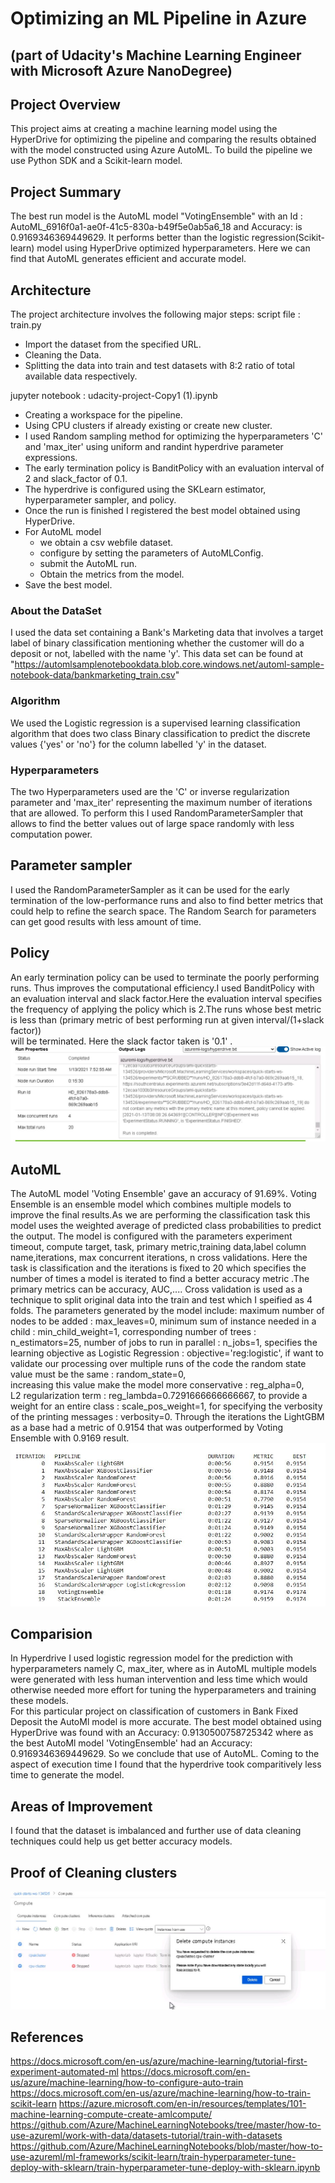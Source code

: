 # Optimizing an ML Pipeline in Azure
## (part of Udacity's Machine Learning Engineer with Microsoft Azure NanoDegree)

## Project Overview
This project aims at creating a machine learning model using the HyperDrive for optimizing the pipeline and comparing the results obtained with the model constructed using Azure AutoML.
To build the pipeline we use Python SDK and a Scikit-learn model.

## Project Summary
The best run model is the AutoML model "VotingEnsemble" with an Id : AutoML_6916f0a1-ae0f-41c5-830a-b49f5e0ab5a6_18 and Accuracy: is 0.9169346369449629.
It performs better than the logistic regression(Scikit-learn) model using HyperDrive optimized hyperparameters. 
Here we can find that AutoML generates efficient and accurate model.

## Architecture
The project architecture involves the following major steps:
script file : train.py
* Import the dataset from the specified URL.
* Cleaning the Data.
* Splitting the data into train and test datasets with 8:2 ratio of total available data respectively.

jupyter notebook : udacity-project-Copy1 (1).ipynb
* Creating a workspace for the pipeline.
* Using CPU clusters if already existing or create new cluster.
* I used Random sampling method for optimizing the hyperparameters 'C' and 'max_iter' using uniform and randint hyperdrive parameter expressions.
* The early termination policy is BanditPolicy with an evaluation interval of 2 and slack_factor of 0.1.
* The hyperdrive is configured using the SKLearn estimator, hyperparameter sampler, and policy.
* Once the run is finished I registered the best model obtained using HyperDrive.
* For AutoML model
  * we obtain a csv webfile dataset.
  * configure by setting the parameters of AutoMLConfig.
  * submit the AutoML run.
  * Obtain the metrics from the model.
* Save the best model.


### About the DataSet
I used the data set containing a Bank's Marketing data that involves a target label of binary classification mentioning whether the customer will do a deposit or not, labelled with the name 'y'. This data set can be found at "https://automlsamplenotebookdata.blob.core.windows.net/automl-sample-notebook-data/bankmarketing_train.csv"

### Algorithm
We used the Logistic regression is a supervised learning classification algorithm that does two class Binary classification to predict the discrete values {'yes' or 'no'} for the column labelled 'y' in the dataset.


### Hyperparameters
The two Hyperparameters used are the 'C' or inverse regularization parameter and 'max_iter' representing the maximum number of iterations that are allowed. To perform this I used RandomParameterSampler that allows to find the better values out of large space randomly with less computation power.

## Parameter sampler
I used the RandomParameterSampler as it can be used for the early termination of the low-performance runs and also to find better metrics that could help to refine the search space. The Random Search for parameters can get good results with less amount of time.
## Policy
An early termination policy can be used to terminate the poorly performing runs. Thus improves the computational efficiency.I used BanditPolicy with an evaluation interval and slack factor.Here the evaluation interval specifies the frequency of applying the policy which is 2.The runs whose best metric is less than
                                      (primary metric of best performing run at given interval/(1+slack factor))     
will be terminated. Here the slack factor taken is '0.1' .
![hyperdrive](az1.JPG) 

## AutoML
The AutoML model 'Voting Ensemble' gave an accuracy of 91.69%. Voting Ensemble is an ensemble model which combines multiple models to improve the final results.As we are performing the classification task this model uses the weighted average of predicted class probabilities to predict the output.
The model is configured with the parameters experiment timeout, compute target, task, primary metric,training data,label column name,iterations, max concurrent iterations, n cross validations. Here the task is classification and the iterations is fixed to 20 which specifies the number of times a model is iterated to find a better accuracy metric .The primary metrics can be accuracy, AUC,.... Cross validation is used as a technique to split original data into the train and test which I speified as 4 folds.
The parameters generated by the model include:
   maximum number of nodes to be added  :  max_leaves=0,
   minimum sum of instance needed in a child  :  min_child_weight=1,
   corresponding number of trees  : n_estimators=25,
   number of jobs to run in parallel  : n_jobs=1, 
   specifies the learning objective as Logistic Regression  : objective='reg:logistic',
   if want to validate our processing over multiple runs of the code the random state value must be the same : random_state=0,           
   increasing this value make the model more conservative  : reg_alpha=0,                      
   L2 regularization term  : reg_lambda=0.7291666666666667,
   to provide a weight for an entire class  : scale_pos_weight=1,
   for specifying the verbosity of the printing messages  : verbosity=0. 
Through the iterations the LightGBM as a base had a metric of 0.9154 that was outperformed by Voting Ensemble with 0.9169 result.                                                                                                                            
![iterations](autoML_iter.JPG)

## Comparision
In Hyperdrive I used logistic regression model for the prediction with hyperparameters namely C, max_iter, where as in AutoML multiple models were generated with less human intervention and less time which would otherwise needed more effort for tuning the hyperparameters and training these models.  
For this particular project on classification of customers in Bank Fixed Deposit the AutoMl model is more accurate.
The best model obtained using HyperDrive was found with an Accuracy: 0.9130500758725342 where as the best AutoMl model 'VotingEnsemble' had an Accuracy: 0.9169346369449629. So we conclude that use of AutoML.
Coming to the aspect of execution time I found that the hyperdrive took comparitively less time to generate the model.

## Areas of Improvement
I found that the dataset is imbalanced and further use of data cleaning techniques could help us get better accuracy models.

## Proof of Cleaning clusters
![delete](d1.JPG)


## References
https://docs.microsoft.com/en-us/azure/machine-learning/tutorial-first-experiment-automated-ml
https://docs.microsoft.com/en-us/azure/machine-learning/how-to-configure-auto-train
https://docs.microsoft.com/en-us/azure/machine-learning/how-to-train-scikit-learn
https://azure.microsoft.com/en-in/resources/templates/101-machine-learning-compute-create-amlcompute/
https://github.com/Azure/MachineLearningNotebooks/tree/master/how-to-use-azureml/work-with-data/datasets-tutorial/train-with-datasets
https://github.com/Azure/MachineLearningNotebooks/blob/master/how-to-use-azureml/ml-frameworks/scikit-learn/train-hyperparameter-tune-deploy-with-sklearn/train-hyperparameter-tune-deploy-with-sklearn.ipynb
